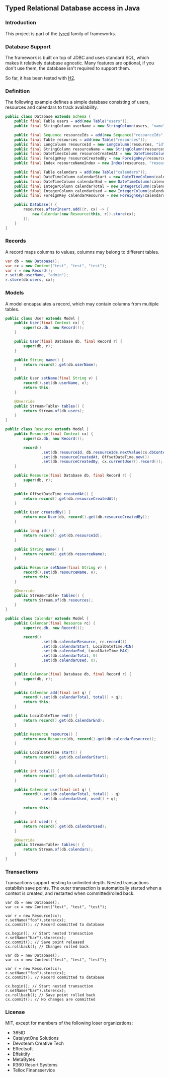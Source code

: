 ## Typed Relational Database access in Java

### Introduction
This project is part of the [tyred](https://github.com/codr7/tyred) family of frameworks.

### Database Support
The framework is built on top of JDBC and uses standard SQL, 
which makes it relatively database agnostic. Many features are optional,
if you don't use them, the database isn't required to support them.

So far, it has been tested with [H2](https://www.h2database.com/).

### Definition
The following example defines a simple database consisting of users, resources and calendars
to track availability.

```java
public class Database extends Schema {
    public final Table users = add(new Table("users"));
    public final StringColumn userName = new StringColumn(users, "name", 100, Option.PrimaryKey);

    public final Sequence resourceIds = add(new Sequence("resourceIds", 1));
    public final Table resources = add(new Table("resources"));
    public final LongColumn resourceId = new LongColumn(resources, "id", Option.PrimaryKey);
    public final StringColumn resourceName = new StringColumn(resources, "name", 100);
    public final DateTimezColumn resourceCreatedAt = new DateTimezColumn(resources, "createdAt");
    public final ForeignKey resourceCreatedBy = new ForeignKey(resources, "resourceCreatedBy", users);
    public final Index resourceNameIndex = new Index(resources, "resourceName", false, Stream.of(resourceName));

    public final Table calendars = add(new Table("calendars"));
    public final DateTimeColumn calendarStart = new DateTimeColumn(calendars, "start", Option.PrimaryKey);
    public final DateTimeColumn calendarEnd = new DateTimeColumn(calendars, "end");
    public final IntegerColumn calendarTotal = new IntegerColumn(calendars, "total");
    public final IntegerColumn calendarUsed = new IntegerColumn(calendars, "used");
    public final ForeignKey calendarResource = new ForeignKey(calendars, "calendarResource", resources, Option.PrimaryKey);

    public Database() {
        resources.afterInsert.add((r, cx) -> {
            new Calendar(new Resource(this, r)).store(cx);
        });
    }
}
```

### Records
A record maps columns to values, columns may belong to different tables.

```java
var db = new Database();
var cx = new Context("test", "test", "test");
var r = new Record();
r.set(db.userName, "admin");
r.store(db.users, cx);
```

### Models
A model encapsulates a record, which may contain columns from multiple tables.

```java
public class User extends Model {
    public User(final Context cx) {
        super(cx.db, new Record());
    }

    public User(final Database db, final Record r) {
        super(db, r);
    }

    public String name() {
        return record().get(db.userName);
    }

    public User setName(final String v) {
        record().set(db.userName, v);
        return this;
    }

    @Override
    public Stream<Table> tables() {
        return Stream.of(db.users);
    }
}
```
```java
public class Resource extends Model {
    public Resource(final Context cx) {
        super(cx.db, new Record());

        record()
                .set(db.resourceId, db.resourceIds.nextValue(cx.dbContext))
                .set(db.resourceCreatedAt, OffsetDateTime.now())
                .set(db.resourceCreatedBy, cx.currentUser().record());
    }

    public Resource(final Database db, final Record r) {
        super(db, r);
    }

    public OffsetDateTime createdAt() {
        return record().get(db.resourceCreatedAt);
    }

    public User createdBy() {
        return new User(db, record().get(db.resourceCreatedBy));
    }

    public long id() {
        return record().get(db.resourceId);
    }

    public String name() {
        return record().get(db.resourceName);
    }

    public Resource setName(final String v) {
        record().set(db.resourceName, v);
        return this;
    }

    @Override
    public Stream<Table> tables() {
        return Stream.of(db.resources);
    }
}
```
```java
public class Calendar extends Model {
    public Calendar(final Resource rc) {
        super(rc.db, new Record());

        record()
                .set(db.calendarResource, rc.record())
                .set(db.calendarStart, LocalDateTime.MIN)
                .set(db.calendarEnd, LocalDateTime.MAX)
                .set(db.calendarTotal, 0)
                .set(db.calendarUsed, 0);
    }

    public Calendar(final Database db, final Record r) {
        super(db, r);
    }

    public Calendar add(final int q) {
        record().set(db.calendarTotal, total() + q);
        return this;
    }

    public LocalDateTime end() {
        return record().get(db.calendarEnd);
    }

    public Resource resource() {
        return new Resource(db, record().get(db.calendarResource));
    }

    public LocalDateTime start() {
        return record().get(db.calendarStart);
    }

    public int total() {
        return record().get(db.calendarTotal);
    }

    public Calendar use(final int q) {
        record().set(db.calendarTotal, total() - q)
                .set(db.calendarUsed, used() + q);

        return this;
    }

    public int used() {
        return record().get(db.calendarUsed);
    }

    @Override
    public Stream<Table> tables() {
        return Stream.of(db.calendars);
    }
}
```

### Transactions
Transactions support nesting to unlimited depth. Nested transactions
establish save points. The outer transaction is automatically started when
a context is created, and restarted when committed/rolled back.

```
var db = new Database();
var cx = new Context("test", "test", "test");

var r = new Resource(cx);
r.setName("foo").store(cx);
cx.commit(); // Record committed to database

cx.begin(); // Start nested transaction
r.setName("bar").store(cx);
cx.commit(); // Save point released
cx.rollback(); // Changes rolled back
```

```
var db = new Database();
var cx = new Context("test", "test", "test");

var r = new Resource(cx);
r.setName("foo").store(cx);
cx.commit(); // Record committed to database

cx.begin(); // Start nested transaction
r.setName("bar").store(cx);
cx.rollback(); // Save point rolled back
cx.commit(); // No changes are committed
```

### License
MIT, except for members of the following loser organizations:

- 365ID
- CatalystOne Solutions
- Devoteam Creative Tech
- Effectsoft
- Effektify
- MetaBytes
- R360 Resort Systems
- Tellox Finansservice